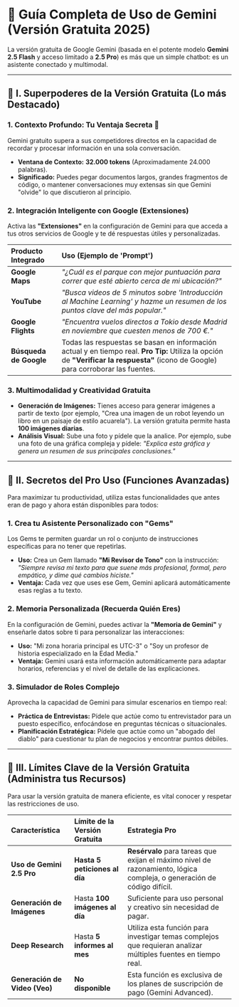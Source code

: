 # 🚀 Guía Completa de Uso de Gemini (Versión Gratuita 2025)

La versión gratuita de Google Gemini (basada en el potente modelo **Gemini 2.5 Flash** y acceso limitado a **2.5 Pro**) es más que un simple chatbot: es un asistente conectado y multimodal.

---

## 🌟 I. Superpoderes de la Versión Gratuita (Lo más Destacado)

### 1. Contexto Profundo: Tu Ventaja Secreta 🥇

Gemini gratuito supera a sus competidores directos en la capacidad de recordar y procesar información en una sola conversación.

* **Ventana de Contexto:** **32.000 tokens** (Aproximadamente 24.000 palabras).
* **Significado:** Puedes pegar documentos largos, grandes fragmentos de código, o mantener conversaciones muy extensas sin que Gemini "olvide" lo que discutieron al principio.

### 2. Integración Inteligente con Google (Extensiones)

Activa las **"Extensiones"** en la configuración de Gemini para que acceda a tus otros servicios de Google y te dé respuestas útiles y personalizadas.

| Producto Integrado | Uso (Ejemplo de 'Prompt') |
| :--- | :--- |
| **Google Maps** | *"¿Cuál es el parque con mejor puntuación para correr que esté abierto cerca de mi ubicación?"* |
| **YouTube** | *"Busca videos de 5 minutos sobre 'Introducción al Machine Learning' y hazme un resumen de los puntos clave del más popular."* |
| **Google Flights** | *"Encuentra vuelos directos a Tokio desde Madrid en noviembre que cuesten menos de 700 €."* |
| **Búsqueda de Google** | Todas las respuestas se basan en información actual y en tiempo real. **Pro Tip:** Utiliza la opción de **"Verificar la respuesta"** (icono de Google) para corroborar las fuentes. |

### 3. Multimodalidad y Creatividad Gratuita

* **Generación de Imágenes:** Tienes acceso para generar imágenes a partir de texto (por ejemplo, "Crea una imagen de un robot leyendo un libro en un paisaje de estilo acuarela"). La versión gratuita permite hasta **100 imágenes diarias**.
* **Análisis Visual:** Sube una foto y pídele que la analice. Por ejemplo, sube una foto de una gráfica compleja y pídele: *"Explica esta gráfica y genera un resumen de sus principales conclusiones."*

---

## 🤫 II. Secretos del Pro Uso (Funciones Avanzadas)

Para maximizar tu productividad, utiliza estas funcionalidades que antes eran de pago y ahora están disponibles para todos:

### 1. Crea tu Asistente Personalizado con **"Gems"**

Los Gems te permiten guardar un rol o conjunto de instrucciones específicas para no tener que repetirlas.

* **Uso:** Crea un Gem llamado **"Mi Revisor de Tono"** con la instrucción: *"Siempre revisa mi texto para que suene más profesional, formal, pero empático, y dime qué cambios hiciste."*
* **Ventaja:** Cada vez que uses ese Gem, Gemini aplicará automáticamente esas reglas a tu texto.

### 2. Memoria Personalizada (Recuerda Quién Eres)

En la configuración de Gemini, puedes activar la **"Memoria de Gemini"** y enseñarle datos sobre ti para personalizar las interacciones:

* **Uso:** "Mi zona horaria principal es UTC-3" o "Soy un profesor de historia especializado en la Edad Media."
* **Ventaja:** Gemini usará esta información automáticamente para adaptar horarios, referencias y el nivel de detalle de las explicaciones.

### 3. Simulador de Roles Complejo

Aprovecha la capacidad de Gemini para simular escenarios en tiempo real:

* **Práctica de Entrevistas:** Pídele que actúe como tu entrevistador para un puesto específico, enfocándose en preguntas técnicas o situacionales.
* **Planificación Estratégica:** Pídele que actúe como un "abogado del diablo" para cuestionar tu plan de negocios y encontrar puntos débiles.

---

## 🚧 III. Límites Clave de la Versión Gratuita (Administra tus Recursos)

Para usar la versión gratuita de manera eficiente, es vital conocer y respetar las restricciones de uso.

| Característica | Límite de la Versión Gratuita | **Estrategia Pro** |
| :--- | :--- | :--- |
| **Uso de Gemini 2.5 Pro** | **Hasta 5 peticiones al día** | **Resérvalo** para tareas que exijan el máximo nivel de razonamiento, lógica compleja, o generación de código difícil. |
| **Generación de Imágenes** | Hasta **100 imágenes al día** | Suficiente para uso personal y creativo sin necesidad de pagar. |
| **Deep Research** | Hasta **5 informes al mes** | Utiliza esta función para investigar temas complejos que requieran analizar múltiples fuentes en tiempo real. |
| **Generación de Video (Veo)** | **No disponible** | Esta función es exclusiva de los planes de suscripción de pago (Gemini Advanced). |
